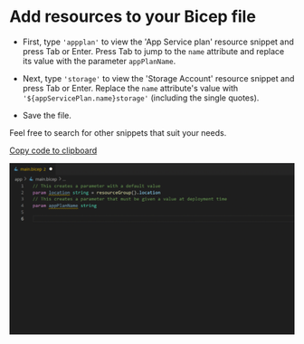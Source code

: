 # Add resources to your Bicep file

* First, type `'appplan'` to view the 'App Service plan' resource snippet and press Tab or Enter. Press Tab to jump to the `name` attribute and replace its value with the parameter `appPlanName`.

* Next, type `'storage'` to view the 'Storage Account' resource snippet and press Tab or Enter. Replace the `name` attribute's value with `'${appServicePlan.name}storage'` (including the single quotes).

* Save the file.

Feel free to search for other snippets that suit your needs.

<!--- See https://github.com/Microsoft/vscode/issues/69757 for details of how to pass arguments -->
[Copy code to clipboard](command:bicep.gettingStarted.copyToClipboard?%7B%22step%22%3A%22resources%22%7D)

![Typing resources into Bicep file](3_Type_Resources.gif)
